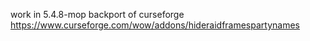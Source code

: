 work in 5.4.8-mop
backport of curseforge
https://www.curseforge.com/wow/addons/hideraidframespartynames
